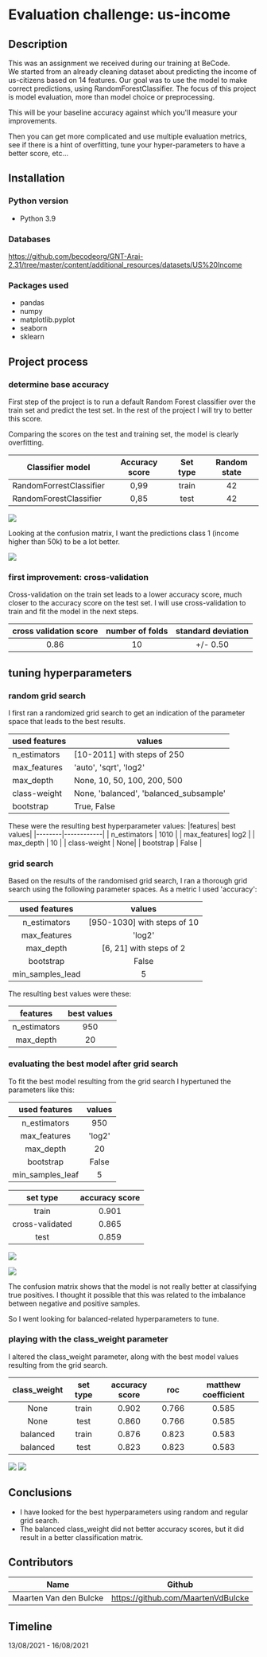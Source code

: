 # Evaluation challenge: us-income

## Description
  This was an assignment we received during our training at BeCode.  
  We started from an already cleaning dataset about predicting the income of us-citizens based on 
  14 features. Our goal was to use the model to make correct predictions, using RandomForestClassifier.
  The focus of this project is model evaluation, more than model choice or preprocessing. 

  This will be your baseline accuracy against which you'll measure your improvements.

  Then you can get more complicated and use multiple evaluation metrics, see if there is a hint of overfitting, 
  tune your hyper-parameters to have a better score, etc...




## Installation
### Python version
* Python 3.9

### Databases
https://github.com/becodeorg/GNT-Arai-2.31/tree/master/content/additional_resources/datasets/US%20Income

### Packages used
* pandas
* numpy
* matplotlib.pyplot
* seaborn
* sklearn

## Project process
### determine base accuracy
First step of the project is to run a default Random Forest classifier over the train set and predict
the test set. In the rest of the project I will try to better this score.

Comparing the scores on the test and training set, the model is clearly overfitting.

| Classifier model  | Accuracy score      | Set type | Random state |
|------------------------|:----------------:|:-----:|:--------------:|
| RandomForrestClassifier | 0,99  | train | 42 | 
| RandomForestClassifier | 0,85 | test  | 42 |

![](visuals/randomforest_default_score_test_train.png)

Looking at the confusion matrix, I want the predictions class 1 (income higher than 50k) 
to be a lot better. 

![](visuals/randomforest_default_confusionmatrix.png)


### first improvement: cross-validation

Cross-validation on the train set leads to a lower accuracy score, much closer to 
the accuracy score on the test set. I will use cross-validation
to train and fit the model in the next steps. 

|cross validation score | number of folds  | standard deviation |
|:-----------------------:|:--------------:|:----------------:|
|   0.86              |        10        |     +/- 0.50       |


## tuning hyperparameters
### random grid search

I first ran a randomized grid search to get an indication of the parameter space that leads 
to the best results. 

| used features | values | 
|---------------|--------|
| n_estimators | [10-2011] with steps of 250 | 
| max_features | 'auto', 'sqrt', 'log2' | 
| max_depth | None, 10, 50, 100, 200, 500 | 
| class-weight | None, 'balanced', 'balanced_subsample' | 
| bootstrap | True, False | 

These were the resulting best hyperparameter values: 
|features| best values|
|--------|------------|
| n_estimators | 1010 |
| max_features| log2 |
| max_depth | 10 | 
| class-weight | None| 
| bootstrap | False | 


### grid search
Based on the results of the randomised grid search, I ran a thorough grid search using the
following parameter spaces. As a metric I used 'accuracy': 

| used features | values | 
|:---------------:|:--------:|
| n_estimators | [950-1030] with steps of 10 | 
| max_features | 'log2' | 
| max_depth | [6, 21] with steps of 2 | 
| bootstrap | False | 
| min_samples_lead | 5 | 

The resulting best values were these: 

|features| best values|
|:--------:|:------------:|
| n_estimators | 950 |
| max_depth | 20 | 

### evaluating the best model after grid search 
To fit the best model resulting from the grid search I hypertuned 
the parameters like this: 

| used features | values | 
|:---------------:|:--------:|
| n_estimators | 950 | 
| max_features | 'log2' | 
| max_depth | 20 | 
| bootstrap | False | 
|min_samples_leaf| 5 |

| set type | accuracy score |
|:--------:|:-----:|
| train | 0.901 |
| cross-validated | 0.865 | 
| test | 0.859 |

![](visuals/after_grid_confusion_matrix.png)

![](visuals/after_grid_roc.png)


The confusion matrix shows that the model is not really better
at classifying true positives. I thought it possible that this 
was related to the imbalance between negative and positive samples.

So I went looking for balanced-related hyperparameters to tune. 

### playing with the class_weight parameter
I altered the class_weight parameter, along with the best model values resulting from 
the grid search. 

class_weight | set type | accuracy score | roc | matthew coefficient |
|:-----:|:--------:|:-----:|:---:|:-----:|
|None | train | 0.902 | 0.766 | 0.585 |
| None | test | 0.860 | 0.766 | 0.585 |
| balanced| train | 0.876 | 0.823 | 0.583 |
| balanced | test | 0.823 | 0.823 | 0.583 | 

![](visuals/class_weight_None.png) 
![](visuals/class_weight_balanced.png)


## Conclusions
* I have looked for the best hyperparameters using random and regular grid search. 
* The balanced class_weight did not better accuracy scores, but it did result in a better classification matrix.

## Contributors
| Name                  | Github                                 |
|-----------------------|----------------------------------------|
| Maarten Van den Bulcke | https://github.com/MaartenVdBulcke       |


## Timeline
13/08/2021 - 16/08/2021
